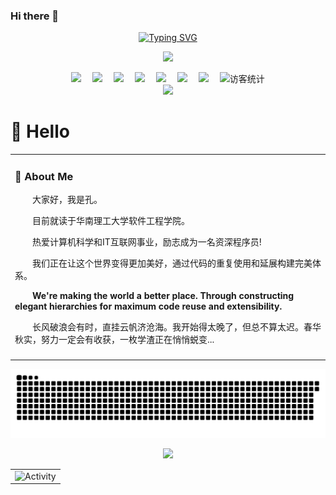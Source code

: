 ### Hi there 👋

<!--
**kkkkkong/kkkkkong** is a ✨ _special_ ✨ repository because its `README.md` (this file) appears on your GitHub profile.

Here are some ideas to get you started:

- 🔭 I’m currently working on ...
- 🌱 I’m currently learning ...
- 👯 I’m looking to collaborate on ...
- 🤔 I’m looking for help with ...
- 💬 Ask me about ...
- 📫 How to reach me: ...
- 😄 Pronouns: ...
- ⚡ Fun fact: ...
-->
<div align="center">
  
  <!-- dynamic typing effect 动态打字效果 -->
  <div align="center">
    <a href="https://blog.sunguoqi.com/">
      <img src="https://readme-typing-svg.demolab.com?font=Fira+Code&pause=1000&width=435&lines=console.log(%22Hello%2C%20World%22);&center=true&size=27" alt="Typing SVG" />
    </a>
  </div>

  <!-- knock code pictures 敲代码的图片 -->
  <img src="https://cdn.jsdelivr.net/gh/sun0225SUN/sun0225SUN/assets/images/coding.gif" /><br>

  <!-- profile logo 个人资料徽标 -->
  <div align="center">
    <a href="https://kkkkkong.github.io/"><img src="https://img.shields.io/badge/Website-博客-blue" /></a>&emsp;
    <a href="[https://twitter.com/sun0225SUN/](https://kkkkkong.github.io/)"><img src="https://img.shields.io/badge/Twitter-推特-blue" /></a>&emsp;
    <a href="[https://www.youtube.com/channel/UC4nDk0V8I1c6m3CIo0F2LIQ](https://kkkkkong.github.io/)"><img src="https://img.shields.io/badge/YouTube-油管-c32136" /></a>&emsp;
    <a href="[https://box.sunguoqi.com/weixin_mp](https://kkkkkong.github.io/)"><img src="https://img.shields.io/badge/WeChat-微信-07c160" /></a>&emsp;
    <a href="[https://space.bilibili.com/448488855/](https://kkkkkong.github.io/)"><img src="https://img.shields.io/badge/Bilibili-B站-ff69b4" /></a>&emsp;
    <a href="[https://blog.csdn.net/weixin_50915462/](https://kkkkkong.github.io/)"><img src="https://img.shields.io/badge/CSDN-论坛-c32136" /></a>&emsp;
    <a href="[https://www.zhihu.com/people/sunguoqi/](https://kkkkkong.github.io/)"><img src="https://img.shields.io/badge/Zhihu-知乎-blue" /></a>&emsp;
    <!-- visitor statistics logo 访客数统计徽标 -->
    <img src="https://visitor-badge.glitch.me/badge?page_id=kkkkkong" alt="访客统计" />
  </div>

  <!-- Snake Code Contribution Map 贪吃蛇代码贡献图 -->
  <img src="https://cdn.jsdelivr.net/gh/kkkkkong/kkkkkong/profile-snake-contrib/github-contribution-grid-snake-dark.svg" />

</div>



#  🙋 Hello

<table>
<tr><td>

<!-- About me 关于我 -->
### 🤺 About Me

<p>&emsp;&emsp;大家好，我是孔。</p>
<p>&emsp;&emsp;目前就读于华南理工大学软件工程学院。</p>
<p>&emsp;&emsp;热爱计算机科学和IT互联网事业，励志成为一名资深程序员!</p>
<p>&emsp;&emsp;我们正在让这个世界变得更加美好，通过代码的重复使用和延展构建完美体系。</p>
<p><strong>&emsp;&emsp;We're making the world a better place. Through constructing elegant hierarchies for maximum code reuse and extensibility.</strong></p>
<p>&emsp;&emsp;长风破浪会有时，直挂云帆济沧海。我开始得太晚了，但总不算太迟。春华秋实，努力一定会有收获，一枚学渣正在悄悄蜕变...</p>

</td></tr>

<tr>
<td>
</table>
  
![](https://raw.githubusercontent.com/kkkkkong/kkkkkong/main/assets/github-contribution-grid-snake.svg)
  
  
<div align="center"><img src="https://cdn.jsdelivr.net/gh/kkkkkong/kkkkkong/assets/github-contribution-grid-snake.gif" /></div>
  
  
  <!-- GitHub Activity Graph GitHub 活动图 -->
<table align="center">
  <tr>
    <td><img src="https://github-readme-activity-graph.cyclic.app/graph?username=kkkkkong&theme=xcode&bg_color=00000000&hide_border=true" alt="Activity"/></td>
  </tr>
</table>

</div>
